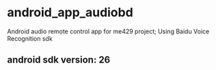 # android_app_audiobd
Android audio remote control app for me429 project; Using Baidu Voice Recognition sdk

## android sdk version: 26
